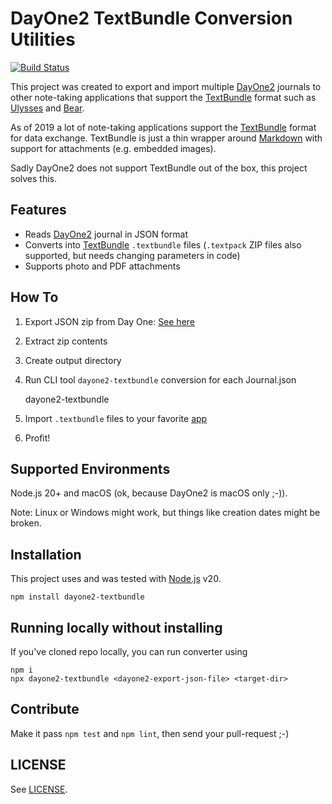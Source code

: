 # DayOne2 TextBundle Conversion Utilities

[![Build Status](https://travis-ci.org/bsingr/dayone2-textbundle.svg?branch=master)](https://travis-ci.org/bsingr/dayone2-textbundle)

This project was created to export and import multiple [DayOne2](https://dayoneapp.com/) journals to other note-taking applications that support the [TextBundle](http://textbundle.org/) format such as [Ulysses](https://ulysses.app) and [Bear](https://bear.app/).

As of 2019 a lot of note-taking applications support the [TextBundle](http://textbundle.org/) format for data exchange. TextBundle is just a thin wrapper around [Markdown](https://daringfireball.net/projects/markdown/syntax) with support for attachments (e.g. embedded images).

Sadly DayOne2 does not support TextBundle out of the box, this project solves this.

## Features

- Reads [DayOne2](https://dayoneapp.com/) journal in JSON format
- Converts into [TextBundle](http://textbundle.org/) `.textbundle` files (`.textpack` ZIP files also supported, but needs changing parameters in code)
- Supports photo and PDF attachments

## How To

1. Export JSON zip from Day One: [See here](https://dayoneapp.com/guides/tips-and-tutorials/exporting-entries/)
2. Extract zip contents
3. Create output directory
4. Run CLI tool `dayone2-textbundle` conversion for each Journal.json

   dayone2-textbundle <dayone2-export-json-file> <target-dir>

5. Import `.textbundle` files to your favorite [app](http://textbundle.org/)
6. Profit!

## Supported Environments

Node.js 20+ and macOS (ok, because DayOne2 is macOS only ;-)).

Note: Linux or Windows might work, but things like creation dates might be broken.

## Installation

This project uses and was tested with [Node.js](https://nodejs.org/) v20.

    npm install dayone2-textbundle

## Running locally without installing

If you've cloned repo locally, you can run converter using

    npm i
    npx dayone2-textbundle <dayone2-export-json-file> <target-dir>

## Contribute

Make it pass `npm test` and `npm lint`, then send your pull-request ;-)

## LICENSE

See [LICENSE](LICENSE).
